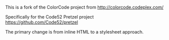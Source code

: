 This is a fork of the ColorCode project from http://colorcode.codeplex.com/

Specifically for the Code52 Pretzel project https://github.com/Code52/pretzel

The primary change is from inline HTML to a stylesheet approach.